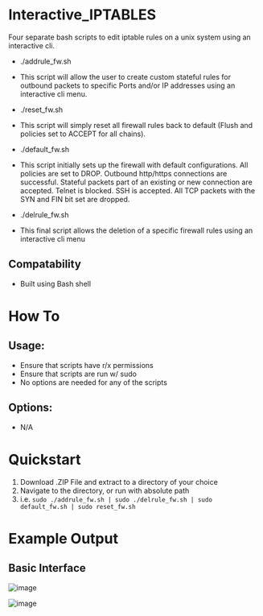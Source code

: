 # Interactive_IPTABLES
Four separate bash scripts to edit iptable rules on a unix system using an interactive cli. 
* ./addrule_fw.sh
- This script will allow the user to create custom stateful rules for outbound packets to specific Ports and/or IP addresses using an interactive cli menu.

* ./reset_fw.sh
- This script will simply reset all firewall rules back to default (Flush and policies set to ACCEPT for all chains).

* ./default_fw.sh
- This script initially sets up the firewall with default configurations. All policies are set to DROP. Outbound http/https connections are successful. Stateful packets part of an existing or new connection are accepted. Telnet is blocked. SSH is accepted. All TCP packets with the SYN and FIN bit set are dropped. 

* ./delrule_fw.sh
- This final script allows the deletion of a specific firewall rules using an interactive cli menu

## Compatability
* Built using Bash shell

# How To
## Usage:
* Ensure that scripts have r/x permissions
* Ensure that scripts are run w/ sudo
* No options are needed for any of the scripts
  
## Options:
* N/A


# Quickstart
1) Download .ZIP File and extract to a directory of your choice
2) Navigate to the directory, or run with absolute path
3) i.e.  ```sudo ./addrule_fw.sh | sudo ./delrule_fw.sh | sudo default_fw.sh | sudo reset_fw.sh```


# Example Output
## Basic Interface
![image](https://user-images.githubusercontent.com/77559638/168447014-24cbec03-0304-42b3-8b68-b27d7a4320b5.png)

![image](https://user-images.githubusercontent.com/77559638/168447036-c8ed9afe-bacd-4307-982f-37c28b06f4a4.png)


